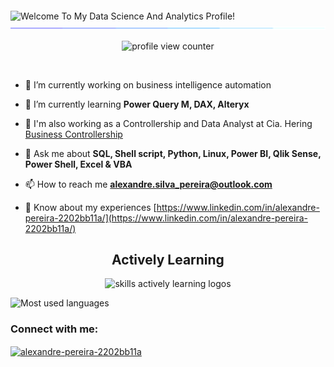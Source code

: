 <img src="https://readme-typing-svg.demolab.com?font=Operator+Mono&size=37&duration=2800&pause=2000&color=FAFAFA&center=true&vCenter=true&width=940&height=50&lines=I'm Alex,+Welcome+to+My+Data Science+Profile!" 
  align="middle" alt="Welcome To My Data Science And Analytics Profile!">
<img  src="assets/borderseperator.gif">


<p align="center">
    <img src="https://komarev.com/ghpvc/?username=pereira-alexandre&color=0079fa&style=flat-square&label=PROFILE+VIEWS" alt="profile view counter">
</p> <br>

- 🔭 I’m currently working on business intelligence automation

- 🌱 I’m currently learning **Power Query M, DAX, Alteryx**

- 👯 I'm also working as a Controllership and Data Analyst at Cia. Hering [Business Controllership](https://www.hering.com.br/)

- 💬 Ask me about **SQL, Shell script, Python, Linux, Power BI, Qlik Sense, Power Shell, Excel & VBA**

- 📫 How to reach me **alexandre.silva_pereira@outlook.com**

- 📄 Know about my experiences [https://www.linkedin.com/in/alexandre-pereira-2202bb11a/](https://www.linkedin.com/in/alexandre-pereira-2202bb11a/)

<div align="center">
  <h2> <strong> Actively Learning </strong></h2>
  <img src="https://skillicons.dev/icons?i=powershell,bash,git,linux,py,selenium,html,figma,gcp,mysql" alt="skills actively learning logos"> <br> 
</div>


<img src="https://github-readme-stats2-olive.vercel.app/api/top-langs/?username=pereira-alexandre&langs_count=6&card_width=900&bg_color=000000&text_color=0079fa&hide_border=true&layout=compact" alt="Most used languages" /> <br>

<h3 align="left">Connect with me:</h3>
<p align="left">
<a href="https://linkedin.com/in/alexandre-pereira-2202bb11a" target="blank"><img align="center" src="https://raw.githubusercontent.com/rahuldkjain/github-profile-readme-generator/master/src/images/icons/Social/linked-in-alt.svg" alt="alexandre-pereira-2202bb11a" height="30" width="40" /></a>
</p>
